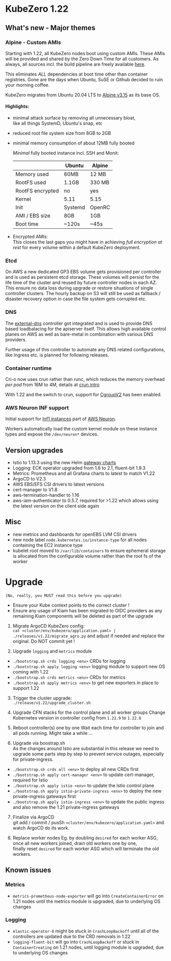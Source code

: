 # KubeZero 1.22

## What's new - Major themes

### Alpine - Custom AMIs
Starting with 1.22, all KubeZero nodes boot using custom AMIs. These AMIs will be provided and shared by the Zero Down Time for all customers. As always, all sources incl. the build pipeline are freely available [here](https://git.zero-downtime.net/ZeroDownTime/alpine-zdt-images).

This eliminates *ALL* dependencies at boot time other than container registries. Gone are the days when Ubuntu, SuSE or Github decided to ruin your morning coffee.  

KubeZero migrates from Ubuntu 20.04 LTS to [Alpine v3.15](https://www.alpinelinux.org/releases/) as its base OS.  
#### Highlights:
- minimal attack surface by removing all unnecessary bloat,  
like all things SystemD, Ubuntu's snap, etc
- reduced root file system size from 8GB to 2GB
- minimal memory consumption of about 12MB fully booted

  *Minimal* fully booted instance incl. SSH and Monit:

  | | Ubuntu | Alpine|
  |-|--------|-----|
  | Memory used | 60MB | 12 MB |
  | RootFS used | 1.1GB | 330 MB |
  | RootFS encrypted | no | yes |
  | Kernel | 5.11 | 5.15 |
  | Init | Systemd | OpenRC |
  | AMI / EBS size | 8GB | 1GB |
  | Boot time | ~120s | ~45s |

- Encrypted AMIs:  
This closes the last gaps you might have in achieving *full encryption at rest* for every volume within a default KubeZero deployment. 

### Etcd
On AWS a new dedicated GP3 EBS volume gets provisioned per controller and is used as persistent etcd storage. These volumes will persist for the life time of the cluster and reused by future controller nodes in each AZ.  
This ensure no data loss during upgrade or restore situations of single controller clusters. The hourly backup on S3 will still be used as fallback / disaster recovery option in case the file system gets corrupted etc.  


### DNS
The [external-dns](https://github.com/kubernetes-sigs/external-dns) controller got integrated and is used to provide DNS based loadbalacing for the apiserver itself. This allows high available control planes on AWS as well as bare-metal in combination with various DNS providers.  

Further usage of this controller to automate any DNS related configurations, like Ingress etc. is planned for following releases.

### Container runtime
Cri-o now uses crun rather than runc, which reduces the memory overhead *per pod* from 16M to 4M, details at [crun intro](https://www.redhat.com/sysadmin/introduction-crun)  

With 1.22 and the switch to crun, support for [CgroupV2](https://www.kernel.org/doc/Documentation/cgroup-v2.txt) has been enabled.

### AWS Neuron INF support
Initial support for [Inf1 instances](https://aws.amazon.com/ec2/instance-types/inf1/) part of [AWS Neuron](https://aws.amazon.com/machine-learning/neuron/).  

Workers automatically load the custom kernel module on these instance types and expose the `/dev/neuron*` devices.

## Version upgrades
- Istio to 1.13.3 using the new Helm [gateway charts](https://istio.io/latest/docs/setup/additional-setup/gateway/)
- Logging: ECK operator upgraded from 1.6 to 2.1, fluent-bit 1.9.3
- Metrics: Prometheus and all Grafana charts to latest to match V1.22
- ArgoCD to V2.3
- AWS EBS/EFS CSI drivers to latest versions
- cert-manager to V1.8
- aws-termination-handler to 1.16
- aws-iam-authenticator to 0.5.7, required for >1.22 which allows using the latest version on the client side again

## Misc
- new metrics and dashboards for openEBS LVM CSI drivers
- new node label `node.kubernetes.io/instance-type` for all nodes containing the EC2 instance type
- kubelet root moved to `/var/lib/containers` to ensure ephemeral storage is allocated from the configurable volume rather than the root fs of the worker


# Upgrade
`(No, really, you MUST read this before you upgrade)`

- Ensure your Kube context points to the correct cluster !
- Ensure any usage of Kiam has been migrated to OIDC providers as any remaining Kiam components will be deleted as part of the upgrade

1. Migrate ArgoCD KubeZero config:  
  `cat <cluster/env/kubezero/application.yaml> | ./releases/v1.22/migrate_agro.py` and adjust if needed and replace the original. Do NOT commit yet !

2. Upgrade `logging` and `metrics` module
- `./bootstrap.sh crds logging <env>` CRDs for logging  
- `./bootstrap.sh apply logging <env>` logging module to support new OS coming with 1.22  
- `./bootstrap.sh crds metrics <env>` CRDs for metrics
- `./bootstrap.sh apply metrics <env>` to get new exporters in place to support 1.22

3. Trigger the cluster upgrade:  
`./release/v1.22/upgrade_cluster.sh`

4. Upgrade CFN stacks for the control plane and all worker groups
Change Kubernetes version in controller config from `1.21.9` to `1.22.8`

5. Reboot controller(s) one by one
Wait each time for controller to join and all pods running.
Might take a while ...

6. Upgrade via boostrap.sh  
As the changes around Istio are substantial in this release we need to upgrade some parts step by step to prevent service outages, especially for private-ingress.

- `./bootstrap.sh crds all <env>` to deploy all new CRDs first  
- `./bootstrap.sh apply cert-manager <env>` to update cert-manager, required for Istio  
- `./bootstrap.sh apply istio <env>` to update the Istio control plane  
- `./bootstrap.sh apply istio-private-ingress <env>` to deploy the new private-ingress gateways first
- `./bootstrap.sh apply istio-ingress <env>` to update the public ingress and also remove the 1.21 private-ingress gateways

7. Finalize via ArgoCD  
  git add / commit / pusSh `<cluster/env/kubezero/application.yaml>` and watch ArgoCD do its work.

8. Replace worker nodes
Eg. by doubling `desired` for each worker ASG,  
once all new workers joined, drain old workers one by one,  
finally reset `desired` for each worker ASG which will terminate the old workers.

## Known issues

### Metrics
- `metrics-prometheus-node-exporter` will go into `CreateContainerError`
on 1.21 nodes until the metrics module is upgraded, due to underlying OS changes

### Logging
- `elastic-operator-0` might be stuck in `CrashLoopBackoff` until all of the controllers are updated due to the CRD removals in 1.22
- `logging-fluent-bit` will go into `CrashLoopBackoff` or stuck in `ContainerCreating` on 1.21 nodes, until logging module is upgraded, due to underlying OS changes
